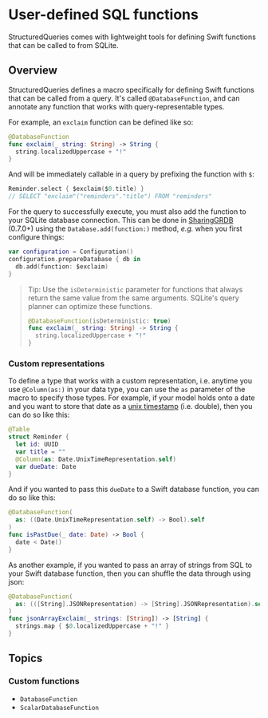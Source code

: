 # User-defined SQL functions

StructuredQueries comes with lightweight tools for defining Swift functions that can be called to
from SQLite.

## Overview

StructuredQueries defines a macro specifically for defining Swift functions that can be called from
a query. It's called `@DatabaseFunction`, and can annotate any function that works with
query-representable types.

For example, an `exclaim` function can be defined like so:

```swift
@DatabaseFunction
func exclaim(_ string: String) -> String {
  string.localizedUppercase + "!"
}
```

And will be immediately callable in a query by prefixing the function with `$`:

```swift
Reminder.select { $exclaim($0.title) }
// SELECT "exclaim"("reminders"."title") FROM "reminders"
```

For the query to successfully execute, you must also add the function to your SQLite database
connection. This can be done in [SharingGRDB] (0.7.0+) using the `Database.add(function:)` method,
_e.g._ when you first configure things:

[SharingGRDB]: https://github.com/pointfreeco/sharing-grdb

```swift
var configuration = Configuration()
configuration.prepareDatabase { db in
  db.add(function: $exclaim)
}
```

> Tip: Use the `isDeterministic` parameter for functions that always return the same value from the
> same arguments. SQLite's query planner can optimize these functions.
>
> ```swift
> @DatabaseFunction(isDeterministic: true)
> func exclaim(_ string: String) -> String {
>   string.localizedUppercase + "!"
> }
> ```

### Custom representations

To define a type that works with a custom representation, i.e. anytime you use `@Column(as:)` in
your data type, you can use the `as` parameter of the macro to specify those types. For example,
if your model holds onto a date and you want to store that date as a
[unix timestamp](<doc:Foundation/Date/UnixTimeRepresentation-struct>) (i.e. double),
then you can do so like this:

```swift
@Table
struct Reminder {
  let id: UUID
  var title = ""
  @Column(as: Date.UnixTimeRepresentation.self)
  var dueDate: Date
}
```

And if you wanted to pass this `dueDate` to a Swift database function, you can do so like this:

```swift
@DatabaseFunction(
  as: ((Date.UnixTimeRepresentation.self) -> Bool).self
)
func isPastDue(_ date: Date) -> Bool {
  date < Date()
}
```

As another example, if you wanted to pass an array of strings from SQL to your Swift database
function, then you can shuffle the data through using json:

```swift
@DatabaseFunction(
  as: (([String].JSONRepresentation) -> [String].JSONRepresentation).self
)
func jsonArrayExclaim(_ strings: [String]) -> [String] {
  strings.map { $0.localizedUppercase + "!" }
}
```

## Topics

### Custom functions

- ``DatabaseFunction``
- ``ScalarDatabaseFunction``
